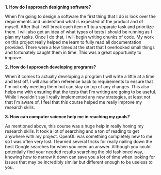 **1. How do I approach designing software?**

When I'm going to design a software the first thing that I do is look over the requirements and understand what is expected of the product and of myself. After that I will break each item off to a separate task and prioritize them. I will also get an idea of what types of tests I should be running as I plan my tasks. Once I do that, I will begin writing chunks of code. My work on this project really helped me learn to fully read all documentation provided. There were a few times at the start that I overlooked small things and fortunately caught them in time. This was a great opportunity to improve.

**2. How do I approach developing programs?**

When it comes to actually developing a program I will write a little at a time and test off. I will also often reference back to requirements to ensure that I'm not only meeting them but can stay on top of any changes. This also helps me with ensuring that the tests that I'm writing are going to be useful. While I wouldn't say I really implemented any new strategies, at least not that I'm aware of, I feel that this course helped me really improve my research skills.

**3. How can computer science help me in reaching my goals?**

As mentioned above, this course was a huge help in really honing my research skills. It took a lot of searching and a ton of reading to get anywhere with my project. OpenGL was something completely new to me so I was often very lost. I learned several tricks for really nailing down the best Google searches for when you need an answer. Although you could potentially find your needed results searching the old fashioned way, knowing how to narrow it down can save you a lot of time when looking for issues that may be incredibly similar but different enough to be useless to you.
